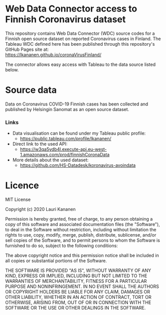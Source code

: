 # Web Data Connector access to Finnish Coronavirus dataset
This repository contains Web Data Connector (WDC) source codes for a Finnish open source dataset on reported Coronavirus cases in Finland. The Tableau WDC defined here has been published through this repository's GitHub Pages site at:  
https://lkananen.github.io/coronaVirusFinland/

The connector allows easy access with Tableau to the data source listed below.

# Source data
Data on Coronavirus COVID-19 Finnish cases has been collected and published by Helsingin Sanomat as an open source dataset.

### Links
- Data visualisation can be found under my Tableau public profile:
  - https://public.tableau.com/profile/lkananen/
- Direct link to the used API:  
  - https://w3qa5ydb4l.execute-api.eu-west-1.amazonaws.com/prod/finnishCoronaData
- More details about the used dataset:  
  - https://github.com/HS-Datadesk/koronavirus-avoindata

# Licence
MIT License

Copyright (c) 2020 Lauri Kananen

Permission is hereby granted, free of charge, to any person obtaining a copy
of this software and associated documentation files (the "Software"), to deal
in the Software without restriction, including without limitation the rights
to use, copy, modify, merge, publish, distribute, sublicense, and/or sell
copies of the Software, and to permit persons to whom the Software is
furnished to do so, subject to the following conditions:

The above copyright notice and this permission notice shall be included in all
copies or substantial portions of the Software.

THE SOFTWARE IS PROVIDED "AS IS", WITHOUT WARRANTY OF ANY KIND, EXPRESS OR
IMPLIED, INCLUDING BUT NOT LIMITED TO THE WARRANTIES OF MERCHANTABILITY,
FITNESS FOR A PARTICULAR PURPOSE AND NONINFRINGEMENT. IN NO EVENT SHALL THE
AUTHORS OR COPYRIGHT HOLDERS BE LIABLE FOR ANY CLAIM, DAMAGES OR OTHER
LIABILITY, WHETHER IN AN ACTION OF CONTRACT, TORT OR OTHERWISE, ARISING FROM,
OUT OF OR IN CONNECTION WITH THE SOFTWARE OR THE USE OR OTHER DEALINGS IN THE
SOFTWARE.
